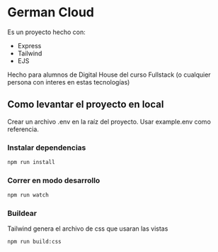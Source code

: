 # German Cloud

Es un proyecto hecho con: 
* Express
* Tailwind
* EJS
  
Hecho para alumnos de Digital House del curso Fullstack (o cualquier persona con interes en estas tecnologías)

## Como levantar el proyecto en local 

Crear un archivo .env en la raíz del proyecto. Usar example.env como referencia.

### Instalar dependencias 

```bash
npm run install
```

### Correr en modo desarrollo

```bash
npm run watch
```

### Buildear

Tailwind genera el archivo de css que usaran las vistas

```bash
npm run build:css
```

